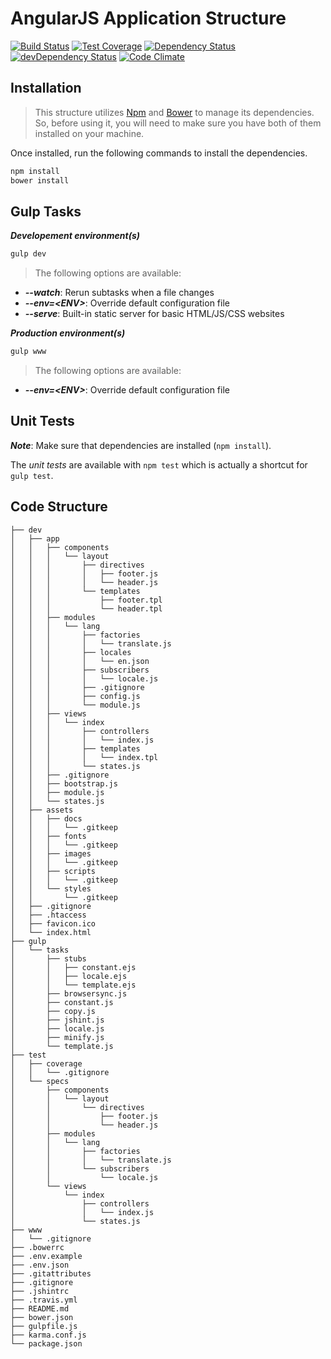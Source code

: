 # AngularJS Application Structure
[![Build Status](https://travis-ci.org/kevinsimard/angular-app.svg)](https://travis-ci.org/kevinsimard/angular-app)
[![Test Coverage](https://codeclimate.com/github/kevinsimard/angular-app/badges/coverage.svg)](https://codeclimate.com/github/kevinsimard/angular-app/coverage)
[![Dependency Status](https://david-dm.org/kevinsimard/angular-app.svg)](https://david-dm.org/kevinsimard/angular-app)
[![devDependency Status](https://david-dm.org/kevinsimard/angular-app/dev-status.svg)](https://david-dm.org/kevinsimard/angular-app#info=devDependencies)
[![Code Climate](https://codeclimate.com/github/kevinsimard/angular-app/badges/gpa.svg)](https://codeclimate.com/github/kevinsimard/angular-app)

## Installation
> This structure utilizes [Npm](https://docs.npmjs.com/getting-started/installing-node) and [Bower](http://bower.io/#install-bower) to manage its dependencies. So, before using it, you will need to make sure you have both of them installed on your machine.

Once installed, run the following commands to install the dependencies.
```bash
npm install
bower install
```

## Gulp Tasks
**_Developement environment(s)_**
```bash
gulp dev
```
> The following options are available:
* **_--watch_**: Rerun subtasks when a file changes
* **_--env=\<ENV>_**: Override default configuration file
* **_--serve_**: Built-in static server for basic HTML/JS/CSS websites

**_Production environment(s)_**
```bash
gulp www
```

> The following options are available:
* **_--env=\<ENV>_**: Override default configuration file

## Unit Tests
**_Note_**: Make sure that dependencies are installed (`npm install`).

The *unit tests* are available with `npm test` which is actually a shortcut for `gulp test`.

## Code Structure
    ├── dev
    │   ├── app
    │   │   ├── components
    │   │   │   └── layout
    │   │   │       ├── directives
    │   │   │       │   ├── footer.js
    │   │   │       │   └── header.js
    │   │   │       └── templates
    │   │   │           ├── footer.tpl
    │   │   │           └── header.tpl
    │   │   ├── modules
    │   │   │   └── lang
    │   │   │       ├── factories
    │   │   │       │   └── translate.js
    │   │   │       ├── locales
    │   │   │       │   └── en.json
    │   │   │       ├── subscribers
    │   │   │       │   └── locale.js
    │   │   │       ├── .gitignore
    │   │   │       ├── config.js
    │   │   │       └── module.js
    │   │   ├── views
    │   │   │   └── index
    │   │   │       ├── controllers
    │   │   │       │   └── index.js
    │   │   │       ├── templates
    │   │   │       │   └── index.tpl
    │   │   │       └── states.js
    │   │   ├── .gitignore
    │   │   ├── bootstrap.js
    │   │   ├── module.js
    │   │   └── states.js
    │   ├── assets
    │   │   ├── docs
    │   │   │   └── .gitkeep
    │   │   ├── fonts
    │   │   │   └── .gitkeep
    │   │   ├── images
    │   │   │   └── .gitkeep
    │   │   ├── scripts
    │   │   │   └── .gitkeep
    │   │   └── styles
    │   │       └── .gitkeep
    │   ├── .gitignore
    │   ├── .htaccess
    │   ├── favicon.ico
    │   └── index.html
    ├── gulp
    │   └── tasks
    │       ├── stubs
    │       │   ├── constant.ejs
    │       │   ├── locale.ejs
    │       │   └── template.ejs
    │       ├── browsersync.js
    │       ├── constant.js
    │       ├── copy.js
    │       ├── jshint.js
    │       ├── locale.js
    │       ├── minify.js
    │       └── template.js
    ├── test
    │   ├── coverage
    │   │   └── .gitignore
    │   └── specs
    │       ├── components
    │       │   └── layout
    │       │       └── directives
    │       │           ├── footer.js
    │       │           └── header.js
    │       ├── modules
    │       │   └── lang
    │       │       ├── factories
    │       │       │   └── translate.js
    │       │       └── subscribers
    │       │           └── locale.js
    │       └── views
    │           └── index
    │               ├── controllers
    │               │   └── index.js
    │               └── states.js
    ├── www
    │   └── .gitignore
    ├── .bowerrc
    ├── .env.example
    ├── .env.json
    ├── .gitattributes
    ├── .gitignore
    ├── .jshintrc
    ├── .travis.yml
    ├── README.md
    ├── bower.json
    ├── gulpfile.js
    ├── karma.conf.js
    └── package.json
